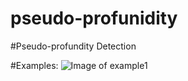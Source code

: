 # pseudo-profunidity
#Pseudo-profundity Detection

#Examples:
![Image of example1](https://github.com/jerrychihchun/pseudo-profunidity/tree/master/figures/rain.jpg)
